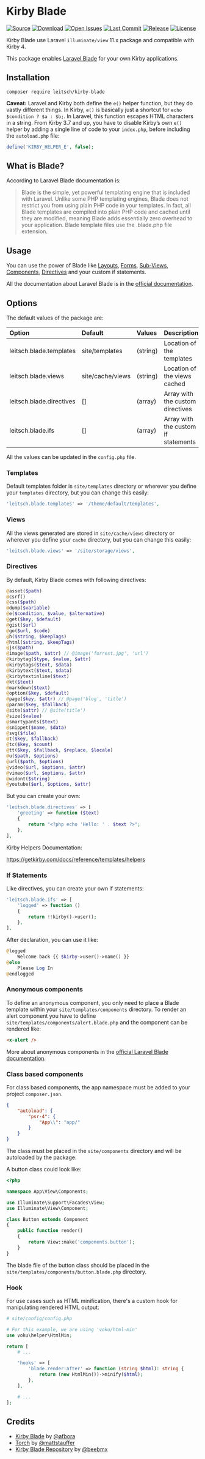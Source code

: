 # Kirby Blade

[![Source](https://img.shields.io/badge/source-lukasleitsch/kirby--blade-blue?style=flat-square)](https://github.com/lukasleitsch/kirby-blade)
[![Download](https://img.shields.io/packagist/dt/leitsch/kirby-blade?style=flat-square)](https://github.com/lukasleitsch/kirby-blade)
[![Open Issues](https://img.shields.io/github/issues-raw/lukasleitsch/kirby-blade?style=flat-square)](https://github.com/lukasleitsch/kirby-blade)
[![Last Commit](https://img.shields.io/github/last-commit/lukasleitsch/kirby-blade?style=flat-square)](https://github.com/lukasleitsch/kirby-blade)
[![Release](https://img.shields.io/github/v/release/lukasleitsch/kirby-blade?style=flat-square)](https://github.com/lukasleitsch/kirby-blade)
[![License](https://img.shields.io/github/license/lukasleitsch/kirby-blade?style=flat-square)](https://github.com/lukasleitsch/kirby-blade)

Kirby Blade use Laravel `illuminate/view` 11.x package and compatible with Kirby 4.

This package enables [Laravel Blade](https://laravel.com/docs/11.x/blade) for your own Kirby applications.

## Installation

```ssh
composer require leitsch/kirby-blade
```

**Caveat:** Laravel and Kirby both define the `e()` helper function, but they do vastly different things. In Kirby, `e()` is basically just a shortcut for `echo $condition ? $a : $b;`. In Laravel, this function escapes HTML characters in a string. From Kirby 3.7 and up, you have to disable Kirby’s own `e()` helper by adding a single line of code to your `index.php`, before including the `autoload.php` file:

```php
define('KIRBY_HELPER_E', false);
```

## What is Blade?

According to Laravel Blade documentation is:

> Blade is the simple, yet powerful templating engine that is included with Laravel. Unlike some PHP templating engines, Blade does not restrict you from using plain PHP code in your templates. In fact, all Blade templates are compiled into plain PHP code and cached until they are modified, meaning Blade adds essentially zero overhead to your application. Blade template files use the .blade.php file extension.

## Usage

You can use the power of Blade like [Layouts](https://laravel.com/docs/11.x/blade#building-layouts), [Forms](https://laravel.com/docs/11.x/blade#forms), [Sub-Views](https://laravel.com/docs/11.x/blade#including-subviews), [Components](https://laravel.com/docs/11.x/blade#components), [Directives](https://laravel.com/docs/11.x/blade#blade-directives) and your custom if statements.

All the documentation about Laravel Blade is in the [official documentation](https://laravel.com/docs/11.x/blade).

## Options

The default values of the package are:

| Option                       | Default | Values | Description |
|:-----------------------------|:---|:---|:---|
| leitsch.blade.templates      | site/templates | (string) | Location of the templates |
| leitsch.blade.views          | site/cache/views | (string) | Location of the views cached |
| leitsch.blade.directives     | [] | (array) | Array with the custom directives |
| leitsch.blade.ifs            | [] | (array) | Array with the custom if statements |

All the values can be updated in the `config.php` file.

### Templates

Default templates folder is `site/templates` directory or wherever you define your `templates` directory, but you can change this easily:

```php
'leitsch.blade.templates' => '/theme/default/templates',
```

### Views

All the views generated are stored in `site/cache/views` directory or wherever you define your `cache` directory, but you can change this easily:

```php
'leitsch.blade.views' => '/site/storage/views',
```

### Directives

By default, Kirby Blade comes with following directives:

```php
@asset($path)
@csrf()
@css($path)
@dump($variable)
@e($condition, $value, $alternative)
@get($key, $default)
@gist($url)
@go($url, $code)
@h($string, $keepTags)
@html($string, $keepTags)
@js($path)
@image($path, $attr) // @image('forrest.jpg', 'url')
@kirbytag($type, $value, $attr)
@kirbytags($text, $data)
@kirbytext($text, $data)
@kirbytextinline($text)
@kt($text)
@markdown($text)
@option($key, $default)
@page($key, $attr) // @page('blog', 'title')
@param($key, $fallback)
@site($attr) // @site(title')
@size($value)
@smartypants($text)
@snippet($name, $data)
@svg($file)
@t($key, $fallback)
@tc($key, $count)
@tt($key, $fallback, $replace, $locale)
@u($path, $options)
@url($path, $options)
@video($url, $options, $attr)
@vimeo($url, $options, $attr)
@widont($string)
@youtube($url, $options, $attr)
```

But you can create your own:

```php
'leitsch.blade.directives' => [
    'greeting' => function ($text)
    {
        return "<?php echo 'Hello: ' . $text ?>";
    },
],
```

Kirby Helpers Documentation:

https://getkirby.com/docs/reference/templates/helpers

### If Statements

Like directives, you can create your own if statements:

```php
'leitsch.blade.ifs' => [
    'logged' => function ()
    {
        return !!kirby()->user();
    },
],
```

After declaration, you can use it like:

```php
@logged
    Welcome back {{ $kirby->user()->name() }}
@else
    Please Log In
@endlogged
```

### Anonymous components

To define an anonymous component, you only need to place a Blade template within your `site/templates/components` directory. To render an alert component you have to define `site/templates/components/alert.blade.php` and the component can be rendered like:

```html
<x-alert />
```

More about anonymous components in the [official Laravel Blade documentation](https://laravel.com/docs/11.x/blade#anonymous-components).

### Class based components

For class based components, the app namespace must be added to your project `composer.json`.

```json
{
    "autoload": {
        "psr-4": {
            "App\\": "app/"
        }
    }
}
```

The class must be placed in the `site/components` directory and will be autoloaded by the package.

A button class could look like:

```php
<?php

namespace App\View\Components;

use Illuminate\Support\Facades\View;
use Illuminate\View\Component;

class Button extends Component
{
    public function render()
    {
        return View::make('components.button');
    }
}
```

The blade file of the button class should be placed in the `site/templates/components/button.blade.php` directory. 

### Hook

For use cases such as HTML minification, there's a custom hook for manipulating rendered HTML output:

```php
# site/config/config.php

# For this example, we are using 'voku/html-min'
use voku\helper\HtmlMin;

return [
    # ...

    'hooks' => [
        'blade.render:after' => function (string $html): string {
            return (new HtmlMin())->minify($html);
        },
    ],

    # ...
];
```

## Credits
- [Kirby Blade](https://github.com/afbora/kirby-blade) by [@afbora](https://github.com/afbora)
- [Torch](https://github.com/mattstauffer/Torch) by [@mattstauffer](https://github.com/mattstauffer)
- [Kirby Blade Repository](https://github.com/beebmx/kirby-blade) by [@beebmx](https://github.com/beebmx)
